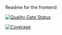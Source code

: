 Readme for the frontend


[![Quality Gate Status](https://sonarcloud.io/api/project_badges/measure?project=mateofr67_React-app&metric=alert_status)](https://sonarcloud.io/summary/new_code?id=mateofr67_React-app)

[![Coverage](https://sonarcloud.io/api/project_badges/measure?project=mateofr67_React-app&metric=coverage)](https://sonarcloud.io/summary/new_code?id=mateofr67_React-app)
